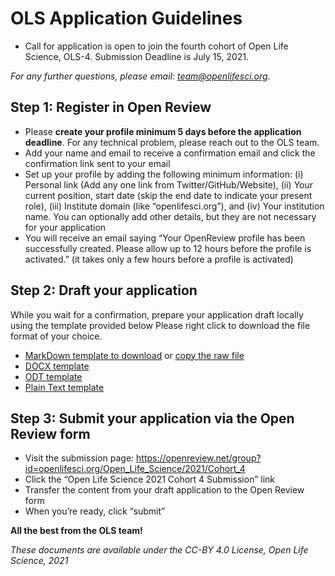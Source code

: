 # OLS Application Guidelines

- Call for application is open to join the fourth cohort of Open Life Science, OLS-4. Submission Deadline is July 15, 2021.

*For any further questions, please email: [team@openlifesci.org](mailto:team@openlifesci.org).*

## Step 1: Register in Open Review

- Please **create your profile minimum 5 days before the application deadline**. For any technical problem, please reach out to the OLS team.
- Add your name and email to receive a confirmation email and click the confirmation link sent to your email
- Set up your profile by adding the following minimum information: (i) Personal link (Add any one link from Twitter/GitHub/Website), (ii) Your current position, start date (skip the end date to indicate your present role), (iii) Institute domain (like “openlifesci.org”), and (iv) Your institution name. You can optionally add other details, but they are not necessary for your application 
- You will receive an email saying “Your OpenReview profile has been successfully created. Please allow up to 12 hours before the profile is activated.” (it takes only a few hours before a profile is activated)

## Step 2: Draft your application

While you wait for a confirmation, prepare your application draft locally using the template provided below
Please right click to download the file format of your choice.
- [MarkDown template to download](https://github.com/open-life-science/application-forms/raw/master/OLS-4-application-template.md) or [copy the raw file](https://raw.githubusercontent.com/open-life-science/application-forms/master/OLS-4-application-template.md)
- [DOCX template](https://github.com/open-life-science/application-forms/raw/master/OLS-4-application-template.docx)
- [ODT template](https://github.com/open-life-science/application-forms/raw/master/OLS-4-application-template.odt)
- [Plain Text template](https://github.com/open-life-science/application-forms/raw/master/OLS-4-application-template.txt)

## Step 3: Submit your application via the Open Review form

- Visit the submission page: https://openreview.net/group?id=openlifesci.org/Open_Life_Science/2021/Cohort_4 
- Click the “Open Life Science 2021 Cohort 4 Submission” link
- Transfer the content from your draft application to the Open Review form 
- When you’re ready, click “submit” 

**All the best from the OLS team!**

*These documents are available under the CC-BY 4.0 License, Open Life Science, 2021*
